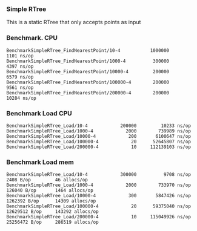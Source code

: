 ### Simple RTree

This is a static RTree that only accepts points as input


### Benchmark. CPU

    BenchmarkSimpleRTree_FindNearestPoint/10-4      	 1000000	      1101 ns/op
    BenchmarkSimpleRTree_FindNearestPoint/1000-4    	  300000	      4397 ns/op
    BenchmarkSimpleRTree_FindNearestPoint/10000-4   	  200000	      6579 ns/op
    BenchmarkSimpleRTree_FindNearestPoint/100000-4  	  200000	      9561 ns/op
    BenchmarkSimpleRTree_FindNearestPoint/200000-4  	  200000	     10284 ns/op




### Benchmark Load CPU
    BenchmarkSimpleRTree_Load/10-4      	  200000	     10233 ns/op
    BenchmarkSimpleRTree_Load/1000-4    	    2000	    739989 ns/op
    BenchmarkSimpleRTree_Load/10000-4   	     200	   6100647 ns/op
    BenchmarkSimpleRTree_Load/100000-4  	      20	  52645807 ns/op
    BenchmarkSimpleRTree_Load/200000-4  	      10	 112139103 ns/op

### Benchmark Load mem

    BenchmarkSimpleRTree_Load/10-4      	  300000	      9708 ns/op	    2408 B/op	      46 allocs/op
    BenchmarkSimpleRTree_Load/1000-4    	    2000	    733970 ns/op	  126040 B/op	    1464 allocs/op
    BenchmarkSimpleRTree_Load/10000-4   	     300	   5847426 ns/op	 1262392 B/op	   14309 allocs/op
    BenchmarkSimpleRTree_Load/100000-4  	      20	  59375040 ns/op	12629512 B/op	  143292 allocs/op
    BenchmarkSimpleRTree_Load/200000-4  	      10	 115049926 ns/op	25256472 B/op	  286519 allocs/op
